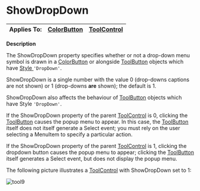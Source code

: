 




<h1 class="heading"><span class="name">ShowDropDown</span></h1>

| Applies To: | [ColorButton](./colorbutton.md) | [ToolControl](./toolcontrol.md) |
| --- | --- | ---  |


**Description**


The ShowDropDown property specifies whether or not a drop-down menu symbol is drawn in a [ColorButton](./colorbutton.md) or alongside [ToolButton](./toolbutton.md) objects which have [Style ](Style.htm)`'DropDown'`.



ShowDropDown is a single number with the value 0 (drop-downs captions are not shown) or 1 (drop-downs **are** shown); the default is 1.


ShowDropDown also affects the behaviour of [ToolButton](./toolbutton.md) objects which have Style `'DropDown'`.


If the ShowDropDown property of the parent [ToolControl](./toolcontrol.md) is 0, clicking the [ToolButton](./toolbutton.md) causes the popup menu to appear. In this case, the [ToolButton](./toolbutton.md) itself does not itself generate a Select event; you must rely on the user selecting a MenuItem to specify a particular action.


If the ShowDropDown  property of the parent [ToolControl](./toolcontrol.md) is 1, clicking the dropdown button causes the popup menu to appear; clicking the [ToolButton](./toolbutton.md) itself generates a Select event, but does not display the popup menu.



The following picture illustrates a [ToolControl](./toolcontrol.md) with ShowDropDown set to 1:


![tool9](../img/tool9.gif)



